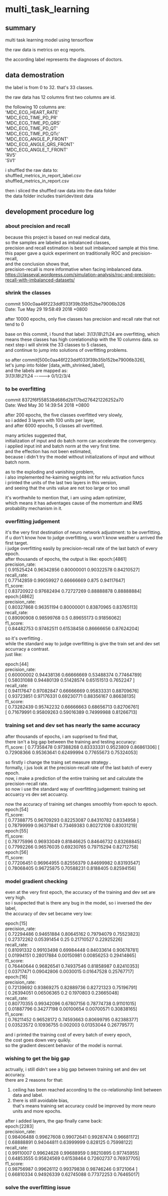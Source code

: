 # multi_task_learning

## summary

multi task learning model using tensorflow

the raw data is metrics on ecg reports.

the according label represents the diagnoses of doctors.


## data demostration

the label is from 0 to 32. that's 33 classes.


the raw data has 12 columns
first two columns are id.

the following 10 columns are:  
'MDC_ECG_HEART_RATE'  
'MDC_ECG_TIME_PD_PR'  
'MDC_ECG_TIME_PD_QRS'  
'MDC_ECG_TIME_PD_QT'  
'MDC_ECG_TIME_PD_QTc'  
'MDC_ECG_ANGLE_P_FRONT'  
'MDC_ECG_ANGLE_QRS_FRONT'  
'MDC_ECG_ANGLE_T_FRONT'  
'RV5'  
'SV1'  

i shuffled the raw data to:  
shuffled_metrics_in_report_label.csv  
shuffled_metrics_in_report.csv  

then i sliced the shuffled raw data into the data folder  
the data folder includes train\dev\test data


## development procedure log

### about precision and recall  
because this project is based on real medical data,    
so the samples are labeled as imbalanced classes,  
precision and recall estimation is best suit imbalanced sample at this time.  
this paper gave a quick experiment on traditionally ROC and precision-recall,   
and the conclusion shows that,   
precision-recall is more informative when facing imbalanced data.  
https://classeval.wordpress.com/simulation-analysis/roc-and-precision-recall-with-imbalanced-datasets/  

### shrink the classes
commit 500c0aa46f223ddf033f39b35b152be79006b326  
Date:   Tue May 29 19:58:49 2018 +0800  

after 10000 epochs, only five classes has precision and recall rate that not tend to 0

base on this commit, i found that label: 3\13\18\21\24 are overfitting, 
which means these classes has high corelationship with the 10 columns data. 
so next step i will shrink the 33 classes to 5 classes,  
and continue to jump into solutions of overfitting problems.  

so after commit[500c0aa46f223ddf033f39b35b152be79006b326],  
let's jump into folder [data_with_shrinked_label],   
and the labels are mapped as:  
3\13\18\21\24   ----->   0/1/2/3/4



### to be overfitting
commit 8372f6f558538d686d2b117bd276421226252a70  
Date:   Wed May 30 14:39:54 2018 +0800  

after 200 epochs, the five classes overfitted very slowly,  
so i added 3 layers with 100 units per layer,  
and after 6000 epochs, 5 classes all overfitted. 

many articles suggested that,   
initialization of input and do batch norm can accelerate the convergency.    
i applied input init and batch norm at the very first time.    
and the effection has not been estimated,   
because i didn't try the model without initializations of input and without batch norm.   

as to the exploding and vanishing problem,    
i also implemented he-kaiming weights init for relu activation funcs   
i printed the units of the last two layers in this version,    
and seeing that the units value are not too large or too small    

it's worthwhile to mention that, i am using adam optimizer,    
which means it has adventages cause of the momentum and RMS probability mechanism in it.   


### overfitting judgement
it's the very first destination of neuro network adjustment: to be overfitting.  
if u don't know how to judge overfitting, u won't know weather u arrived the first target.  
i judge overfitting easily by precision-recall rate of the last batch of every epoch.  
after thousands of epochs, the output is like:
epoch:[4861]  
precision_rate:  
[ 0.91525424  0.96342856  0.80000001  0.90322578  0.84210527]  
recall_rate:  
[ 0.77142859  0.99059927  0.66666669  0.875       0.94117647]  
f1_score:  
[ 0.83720922  0.97682494  0.72727269  0.88888878  0.88888884]  
epoch:[4862]  
precision_rate:  
[ 0.80327868  0.96351194  0.80000001  0.83870965  0.83765113]  
recall_rate:  
[ 0.89090908  0.98599768  0.5         0.89655173  0.91856062]  
f1_score:  
[ 0.84482753  0.97462511  0.61538458  0.86666656  0.87624204]  


so it's overfitting .  
while the standard way to judge overfitting is give the train set and dev set accurracy a contrast.    
just like:  

epoch:[44]  
precision_rate:  
[ 0.60000002  0.94438136  0.66666669  0.53488374  0.77464789]  
[ 0.58031088  0.94480139  0.51428574  0.65151513  0.7652247 ]  
recall_rate:  
[ 0.94117647  0.97082847  0.66666669  0.95833331  0.88709676]  
[ 0.93723851  0.97176331  0.69230771  0.88356167  0.86638135]  
f1_score:  
[ 0.73282439  0.95742232  0.66666663  0.68656713  0.82706761]  
[ 0.71679991  0.95809263  0.59016389  0.74999988  0.81266713]  


### training set and dev set has nearly the same accuracy  
after thousands of epochs, i am supprised to find that,   
there isn't a big gap between the training and testing accuracy:  
f1_score:
[ 0.77358478  0.97388268  0.83333331  0.9523809   0.86861306]
[ 0.72908366  0.95363641  0.62499994  0.77655673  0.75324053]

so firstly i change the traing set measure strategy .   
formally, i jus look at the precision-recall rate of the last batch of every epoch.     
now, i make a prediction of the entire training set and calculate the precision-recall rate.   
so now i use the standard way of overfitting judgement: training set accuarcy vs dev set accuarcy.    

now the accuracy of training set changes smoothly from epoch to epoch.   
epoch:[54]   
f1_score:   
[ 0.77388775  0.96709293  0.82253087  0.84310782  0.8334958 ]   
[ 0.78799999  0.96371841  0.73469383  0.80272108  0.83031219]   
epoch:[55]   
f1_score:   
[ 0.78775996  0.96933049  0.81846625  0.84646732  0.83268845]   
[ 0.77992266  0.96576035  0.69230765  0.79715294  0.82712758]   
epoch:[56]   
f1_score:   
[ 0.77206451  0.96964955  0.82556379  0.84699982  0.83193547]   
[ 0.78068405  0.96725875  0.70588231  0.8188405   0.82594156]   

### model gradient checking
even at the very first epoch, the accuracy of the training and dev set are very high.  
so i suspected that is there any bug in the model, so i inversed the dev label,  
the accuracy of dev set became very low:  

epoch:[15]   
precision_rate:  
[ 0.72294486  0.94651884  0.80645162  0.79794079  0.75523823]  
[ 0.27372262  0.05391454  0.25        0.21710527  0.22925226]  
recall_rate:  
[ 0.81091332  0.99103498  0.69984448  0.84033614  0.90678781]  
[ 0.01994151  0.28017884  0.00150981  0.00856253  0.29414865]  
f1_score:  
[ 0.76440644  0.96826541  0.74937546  0.81858987  0.82410353]  
[ 0.03717471  0.09042806  0.0030015   0.01647528  0.25767717]  
epoch:[16]  
precision_rate:  
[ 0.72139692  0.93869275  0.82889736  0.82721323  0.75196791]  
[ 0.26394051  0.06506365  0.2         0.1970803   0.23665048]  
recall_rate:  
[ 0.80770355  0.99342096  0.67807156  0.78774738  0.91101015]  
[ 0.01887796  0.34277198  0.00100654  0.00700571  0.30838165]  
f1_score:  
[ 0.76211452  0.96528172  0.74593663  0.80699795  0.82388377]  
[ 0.03523572  0.10936755  0.002003    0.01353044  0.26779577]  

and i printed the training cost of every batch of every epoch,  
the cost goes down very quikly.   
so the gradient descent behavior of the model is normal.  

### wishing to get the big gap
actrually, i still didn't see a big gap between training set and dev set accuracy.  
there are 2 reasons for that:   
1. ceiling has been reached according to the co-relationship limit between data and label.   
2. there is still avoidable bias,   
   that's means training set accuracy could be improved by more neuro units and more epochs.   
   
after i added layers, the gap finally came back:  
epoch:[2283]  
precision_rate:  
[ 0.98406488  0.99627608  0.99072641  0.99287474  0.96681172]  
[ 0.68888891  0.94044811  0.63999999  0.828125    0.75998122]  
recall_rate:  
[ 0.99110007  0.99624628  0.99688959  0.98210895  0.97745955]  
[ 0.64853555  0.95824569  0.61538464  0.72602737  0.76937705]  
f1_score:  
[ 0.98756987  0.99626112  0.99379838  0.98746246  0.9721064 ]  
[ 0.66810334  0.94926339  0.62745088  0.77372253  0.76465017]  
   
   

### solve the overfitting issue






